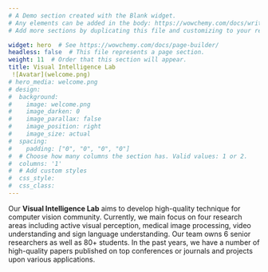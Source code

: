 ```yaml
---
# A Demo section created with the Blank widget.
# Any elements can be added in the body: https://wowchemy.com/docs/writing-markdown-latex/
# Add more sections by duplicating this file and customizing to your requirements.

widget: hero  # See https://wowchemy.com/docs/page-builder/
headless: false  # This file represents a page section.
weight: 11  # Order that this section will appear.
title: Visual Intelligence Lab
 ![Avatar](welcome.png)
# hero_media: welcome.png
# design:
#  background:
#    image: welcome.png
#    image_darken: 0
#    image_parallax: false
#    image_position: right
#    image_size: actual
#  spacing:
#    padding: ["0", "0", "0", "0"]
#  # Choose how many columns the section has. Valid values: 1 or 2.
#  columns: '1'
#  # Add custom styles
#  css_style:
#  css_class:
---
```


Our **Visual Intelligence Lab** aims to develop high-quality technique for computer vision community. Currently, we main focus on four research areas including active visual perception, medical image processing, video understanding and sign language understanding. Our team owns 6 senior researchers as well as 80+ students. In the past years, we have a number of high-quality papers published on top conferences or journals and projects upon various applications.
